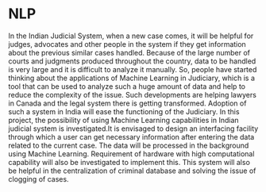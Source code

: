 # NLP
In the Indian Judicial System, when a new case
comes, it will be helpful for judges, advocates and other people in
the system if they get information about the previous similar cases
handled. Because of the large number of courts and judgments
produced throughout the country, data to be handled is very
large and it is difficult to analyze it manually. So, people have
started thinking about the applications of Machine Learning in
Judiciary, which is a tool that can be used to analyze such a
huge amount of data and help to reduce the complexity of the
issue. Such developments are helping lawyers in Canada and the
legal system there is getting transformed. Adoption of such a
system in India will ease the functioning of the Judiciary. In this
project, the possibility of using Machine Learning capabilities
in Indian judicial system is investigated.It is envisaged to design
an interfacing facility through which a user can get necessary
information after entering the data related to the current case.
The data will be processed in the background using Machine
Learning. Requirement of hardware with high computational
capability will also be investigated to implement this. This system
will also be helpful in the centralization of criminal database and
solving the issue of clogging of cases.
